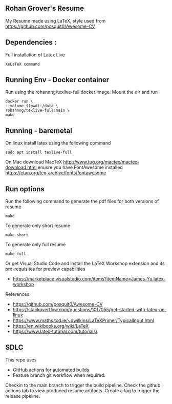 ## Rohan Grover's Resume 

My Resume made using LaTeX, style used from https://github.com/posquit0/Awesome-CV


## Dependencies :
Full installation of Latex Live

    XeLaTeX command

## Running Env - Docker container

Run using the rohannng/texlive-full docker image. Mount the dir and run

    docker run \
    --volume $(pwd):/data \
    rohannng/texlive-full:main \
    make

## Running - baremetal

On linux install latex using the following command

    sudo apt install texlive-full

On Mac 
    download MacTeX http://www.tug.org/mactex/mactex-download.html
    enusre you have FontAwesome installed https://ctan.org/tex-archive/fonts/fontawesome

## Run options

Run the following command to generate the pdf files for both versions of resume

    make

To generate only short resume

    make short

To generate only full resume

    make full


Or get Visual Studio Code and install the LaTeX Workshop extension and its pre-requisites for preview capabilities
* https://marketplace.visualstudio.com/items?itemName=James-Yu.latex-workshop


References
* https://github.com/posquit0/Awesome-CV
* https://stackoverflow.com/questions/1017055/get-started-with-latex-on-linux
* https://www.maths.tcd.ie/~dwilkins/LaTeXPrimer/TypicalInput.html
* https://en.wikibooks.org/wiki/LaTeX
* https://www.latex-tutorial.com/tutorials/


## SDLC

This repo uses 
* GitHub actions for automated builds
* Feature branch git workflow when required.

Checkin to the main branch to trigger the build pipeline. Check the github actions tab to view produced resume artifacts.
Create a tag to trigger the release pipeline.

